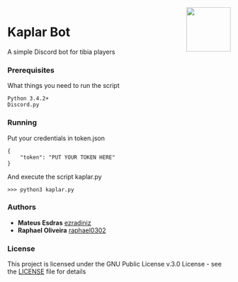<img src="http://www.marionkapferer.de/Work/Tibia/MinotaurHunter.png" align="right" height="100" />

Kaplar Bot
==========

A simple Discord bot for tibia players

### Prerequisites

What things you need to run the script
```
Python 3.4.2+
Discord.py
```

### Running 
Put your credentials in token.json

```
{
	"token": "PUT YOUR TOKEN HERE"
}
```
And execute the script kaplar.py

```
>>> python3 kaplar.py
```

### Authors

* **Mateus Esdras** [ezradiniz](https://github.com/ezradiniz)
* **Raphael Oliveira** [raphael0302](https://github.com/raphael0302)

### License

This project is licensed under the GNU Public License v.3.0 License - see the [LICENSE](LICENSE) file for details

